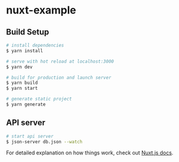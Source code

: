 # nuxt-example

## Build Setup

```bash
# install dependencies
$ yarn install

# serve with hot reload at localhost:3000
$ yarn dev

# build for production and launch server
$ yarn build
$ yarn start

# generate static project
$ yarn generate
```

## API server
``` bash
# start api server
$ json-server db.json --watch
```

For detailed explanation on how things work, check out [Nuxt.js docs](https://nuxtjs.org).
